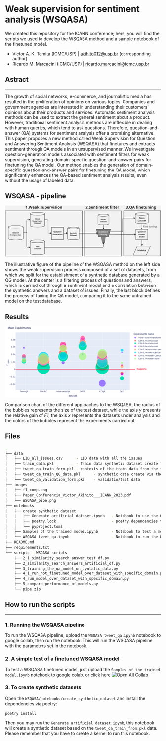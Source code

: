 # Weak supervision for sentiment analysis (WSQASA)

We created this repository for the ICANN conference; here, you will find the scripts we used to develop the WSQASA method and a sample notebook of the finetuned model.

- Victor A. K. Tomita (ICMC/USP) | akihito012@usp.br (corresponding author)
- Ricardo M. Marcacini (ICMC/USP) | ricardo.marcacini@icmc.usp.br

## Astract
---

The growth of social networks, e-commerce, and journalistic media has resulted in the proliferation of opinions on various topics. Companies and government agencies are interested in understanding their customers' opinions about their products and services. Automatic sentiment analysis methods can be used to extract the general sentiment about a product. However, traditional sentiment analysis methods are inflexible in dealing with human queries, which tend to ask questions. Therefore, question-and-answer (QA) systems for sentiment analysis offer a promising alternative. This paper proposes a new method called Weak Supervision for Question and Answering Sentiment Analysis (WSQASA) that finetunes and extracts sentiment through QA models in an unsupervised manner. We investigate question-generation models associated with sentiment filters for weak supervision, generating domain-specific question-and-answer pairs for finetuning the QA model. Our method enables the generation of domain-specific question-and-answer pairs for finetuning the QA model, which significantly enhances the QA-based sentiment analysis results, even without the usage of labeled data.

## WSQASA - pipeline
![Proposal](/images/WSQASA_pipe.png)

<p>The illustrative figure of the pipeline of the WSQASA method on the left side shows the weak supervision process composed of a set of datasets, from which we split for the establishment of a synthetic database generated by a QG model. At the center is a filtering process of questions and answers, which is carried out through a sentiment model and a correlation between the synthetic answers and a dataset of issues. Finally, the last block defines the process of tuning the QA model, comparing it to the same untrained model on the test database.</p>

## Results
![Proposal](/images/f1_comp.png)

<p>Comparison chart of the different approaches to the WSQASA, the radius of the bubbles represents the size of the test dataset, while the axis <i>y</i> presents the relative gain of <i>F1</i>, the axis <i>x</i> represents the datasets under analysis and the colors of the bubbles represent the experiments carried out.</p>

## Files 

```bash
.
├── data
│   ├── LID_all_issues.csv      - LID data with all the issues
│   ├── train_data.pkl          - Train data synthetic dataset create from the QG process over all the datasets
│   ├── tweet_qa_train_form.pkl - contexts of the train data from the tweet_qa
│   ├── tweet_qa_train_QG_data.pkl      - synthetic data create via the QG process
│   └── tweet_qa_validation_form.pkl    - validatio/test data 
├── images 
│   ├── f1_comp.png
│   ├── Paper_Conferencia_Victor_Akihito___ICANN_2023.pdf
│   └── WSQASA_pipe.png
├── notebooks
│   ├── create_synthetic_dataset
│   │   ├── Generate artificial dataset.ipynb   - Notebook to use the QG pipeline
│   │   ├── poetry.lock                         - poetry dependencies to run this notebook
│   │   └── pyproject.toml                      
│   ├── Samples of the trained model.ipynb      - Notebook to test a model finetuned via WSQASA, should be uploaded to google collab 
│   └── WSQASA tweet_qa.ipynb                   - Notebook to run the WSQASA pipeline should be uploaded to google collab 
├── README.md
├── requirements.txt
└── scripts - WSQASA scripts
    ├── 2_1_similarity_search_answer_test_df.py
    ├── 2_similarity_search_answers_artificial_df.py
    ├── 3_training_the_qa_model_on_syntatic_data.py
    ├── 4_1_run_not_finetuned_model_over_dataset_with_specific_domain.py
    ├── 4_run_model_over_dataset_with_specific_domain.py
    ├── 5_compare_performance_of_models.py
    └── pipe.zip
```

## How to run the scripts
---
### 1. Running the WSQASA pipeline

To run the WSQASA pipeline, upload the `WSQASA tweet_qa.ipynb` notebook to google collab, then run the notebook. This will run the WSQASA pipeline with the parameters set in the notebook.

### 2. A simple test of a finetuned WSQASA model

To test a WSQASA finetuned model, just upload the `Samples of the trained model.ipynb` notebook to google colab, or click here [![Open All Collab](https://colab.research.google.com/assets/colab-badge.svg)](https://colab.research.google.com/drive/18UAi02C9vEo0fMiMEcjnQc-GNfFYyoXa?usp=share_link)

### 3. To create synthetic datasets


Open the `WSQASA/notebooks/create_synthetic_dataset` and install the dependencies via poetry:

```shell
poetry install  
```

Then you may run the `Generate artificial dataset.ipynb`, this notebook will create a synthetic dataset based on the `tweet_qa_train_from.pkl` data. Please remember that you have to create a kernel to run this notebook.
